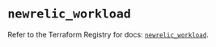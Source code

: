 # `newrelic_workload`

Refer to the Terraform Registry for docs: [`newrelic_workload`](https://registry.terraform.io/providers/newrelic/newrelic/3.35.1/docs/resources/workload).
